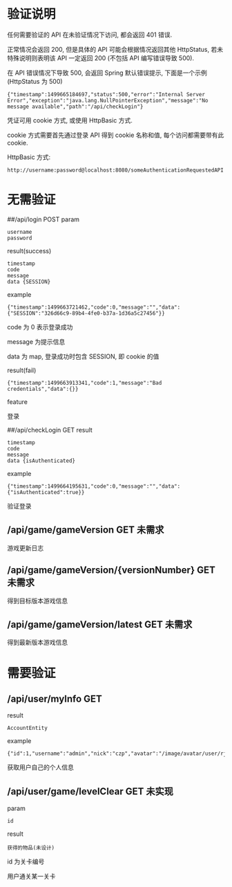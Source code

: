 # 验证说明
任何需要验证的 API 在未验证情况下访问, 都会返回 401 错误.

正常情况会返回 200, 但是具体的 API 可能会根据情况返回其他 HttpStatus, 若未特殊说明则表明该 API 一定返回 200 (不包括 API 编写错误导致 500).

在 API 错误情况下导致 500, 会返回 Spring 默认错误提示, 下面是一个示例 (HttpStatus 为 500)

    {"timestamp":1499665184697,"status":500,"error":"Internal Server Error","exception":"java.lang.NullPointerException","message":"No message available","path":"/api/checkLogin"}

凭证可用 cookie 方式, 或使用 HttpBasic 方式.

cookie 方式需要首先通过登录 API 得到 cookie 名称和值, 每个访问都需要带有此 cookie.

HttpBasic 方式:

    http://username:password@localhost:8080/someAuthenticationRequestedAPI

# 无需验证
##/api/login  POST
param

    username
    password

result(success)

    timestamp
    code
    message
    data {SESSION}

example

    {"timestamp":1499663721462,"code":0,"message":"","data":{"SESSION":"326d66c9-89b4-4fe0-b37a-1d36a5c27456"}}
    
code 为 0 表示登录成功

message 为提示信息

data 为 map, 登录成功时包含 SESSION, 即 cookie 的值

result(fail)

    {"timestamp":1499663913341,"code":1,"message":"Bad credentials","data":{}}

feature

登录

##/api/checkLogin   GET
result

    timestamp
    code
    message
    data {isAuthenticated}

example 

    {"timestamp":1499664195631,"code":0,"message":"","data":{"isAuthenticated":true}}
    
验证登录

## /api/game/gameVersion GET    未需求
游戏更新日志

## /api/game/gameVersion/{versionNumber} GET    未需求
得到目标版本游戏信息

## /api/game/gameVersion/latest GET    未需求
得到最新版本游戏信息

# 需要验证
## /api/user/myInfo GET
result

    AccountEntity
    
example

    {"id":1,"username":"admin","nick":"czp","avatar":"/image/avatar/user/rjxXGgS5L9448DAzQToW.jpg","point":0,"gameFlag":null}

获取用户自己的个人信息

## /api/user/game/levelClear  GET 未实现
param

    id
    
result

    获得的物品(未设计)
    
id 为关卡编号

用户通关某一关卡
